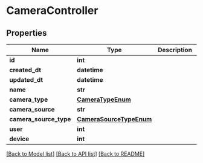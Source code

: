 # CameraController


## Properties
Name | Type | Description | Notes
------------ | ------------- | ------------- | -------------
**id** | **int** |  | [readonly] 
**created_dt** | **datetime** |  | [readonly] 
**updated_dt** | **datetime** |  | [readonly] 
**name** | **str** |  | 
**camera_type** | [**CameraTypeEnum**](CameraTypeEnum.md) |  | 
**camera_source** | **str** |  | 
**camera_source_type** | [**CameraSourceTypeEnum**](CameraSourceTypeEnum.md) |  | 
**user** | **int** |  | [readonly] 
**device** | **int** |  | 

[[Back to Model list]](../README.md#documentation-for-models) [[Back to API list]](../README.md#documentation-for-api-endpoints) [[Back to README]](../README.md)


